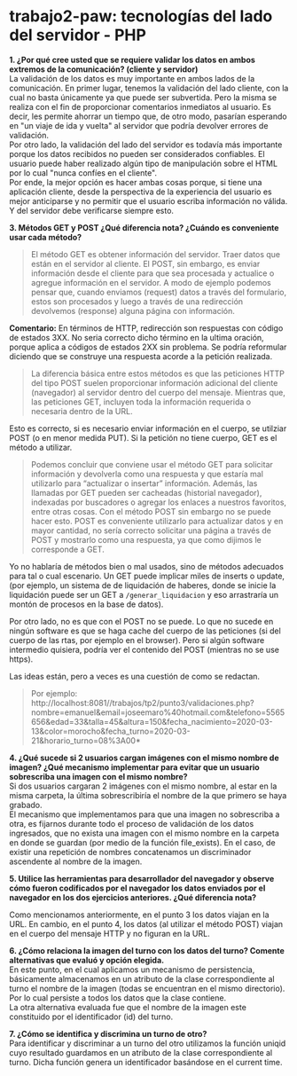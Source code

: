 # trabajo2-paw: tecnologías del lado del servidor - PHP

**1. ¿Por qué cree usted que se requiere validar los datos en ambos extremos de la comunicación? (cliente y servidor)** <br>
La validación de los datos es muy importante en ambos lados de la comunicación. En primer lugar, tenemos la validación del lado cliente, con la cual no basta únicamente ya que puede ser subvertida. Pero la misma se realiza con el fin de proporcionar comentarios inmediatos al usuario. Es decir, les permite ahorrar un tiempo que, de otro modo, pasarían esperando en "un viaje de ida y vuelta" al servidor que podría devolver errores de validación. <br>
Por otro lado, la validación del lado del servidor es todavía más importante porque los datos recibidos no pueden ser considerados confiables. El usuario puede haber realizado algún tipo de manipulación sobre el HTML por lo cual "nunca confíes en el cliente". <br>
Por ende, la mejor opción es hacer ambas cosas porque, si tiene una aplicación cliente, desde la perspectiva de la experiencia del usuario es mejor anticiparse y no permitir que el usuario escriba información no válida. Y del servidor debe verificarse siempre esto. 

**3. Métodos GET y POST ¿Qué diferencia nota? ¿Cuándo es conveniente usar cada método?** 

> El método GET es obtener información del servidor. Traer datos que están en el servidor al cliente. El POST, sin embargo, es enviar información desde el cliente para que sea procesada y actualice o agregue información en el servidor. A modo de ejemplo podemos pensar que, cuando enviamos (request) datos a través del formulario, estos son procesados y luego a través de una redirección devolvemos (response) alguna página con información.

**Comentario:** En términos de HTTP, redirección son respuestas con código de estados 3XX. No seria correcto dicho término en la ultima oración, porque aplica a códigos de estados 2XX sin problema. Se podría reformular diciendo que se construye una respuesta acorde a la petición realizada.

>  La diferencia básica entre estos métodos es que las peticiones HTTP del tipo POST suelen proporcionar información adicional del cliente (navegador) al servidor dentro del cuerpo del mensaje. Mientras que, las peticiones GET, incluyen toda la información requerida o necesaria dentro de la URL.

Esto es correcto, si es necesario enviar información en el cuerpo, se utilziar POST (o en menor medida PUT). Si la petición no tiene cuerpo, GET es el método a utilizar.

> Podemos concluir que conviene usar el método GET para solicitar información y devolverla como una respuesta y que estaría mal utilizarlo para “actualizar o insertar” información. Además, las llamadas por GET pueden ser cacheadas (historial navegador), indexadas por buscadores o agregar los enlaces a nuestros favoritos, entre otras cosas. Con el método POST sin embargo no se puede hacer esto. POST es conveniente utilizarlo para actualizar datos y en mayor cantidad, no sería correcto solicitar una página a través de POST y mostrarlo como una respuesta, ya que como dijimos le corresponde a GET. 

Yo no hablaría de métodos bien o mal usados, sino de métodos adecuados para tal o cual escenario. Un GET puede implicar miles de inserts o update, (por ejemplo, un sistema de de liquidación de haberes, donde se inicie la liquidación puede ser un GET a `/generar_liquidacion` y eso arrastraría un montón de procesos en la base de datos).

Por otro lado, no es que con el POST no se puede. Lo que no sucede en ningún software es que se haga cache del cuerpo de las peticiones (si del cuerpo de las rtas, por ejemplo en el browser). Pero si algún software intermedio quisiera, podría ver el contenido del POST (mientras no se use https).

Las ideas están, pero a veces es una cuestión de como se redactan.

> Por ejemplo: http://localhost:8081//trabajos/tp2/punto3/validaciones.php?nombre=emanuel&email=joseemaro%40hotmail.com&telefono=5565656&edad=33&talla=45&altura=150&fecha_nacimiento=2020-03-13&color=morocho&fecha_turno=2020-03-21&horario_turno=08%3A00*

**4. ¿Qué sucede si 2 usuarios cargan imágenes con el mismo nombre de imagen? ¿Qué mecanismo implementar para evitar que un usuario sobrescriba una imagen con el mismo nombre?** <br>
Si dos usuarios cargaran 2 imágenes con el mismo nombre, al estar en la misma carpeta, la última sobrescribiría el nombre de la que primero se haya grabado.  <br>
El mecanismo que implementamos para que una imagen no sobrescriba a otra, es fijarnos durante todo el proceso de validación de los datos ingresados, que no exista una imagen con el mismo nombre en la carpeta en donde se guardan (por medio de la función file_exists). En el caso, de existir una repetición de nombres concatenamos un discriminador ascendente al nombre de la imagen.

**5. Utilice las herramientas para desarrollador del navegador y observe cómo fueron codificados por el navegador los datos enviados por el navegador en los dos ejercicios anteriores. ¿Qué diferencia nota?** <br>

Como mencionamos anteriormente, en el punto 3 los datos viajan en la URL. En cambio, en el punto 4, los datos (al utilizar el método POST) viajan en el cuerpo del mensaje HTTP y no figuran en la URL.

**6. ¿Cómo relaciona la imagen del turno con los datos del turno? Comente alternativas que evaluó y opción elegida.** <br>
En este punto, en el cual aplicamos un mecanismo de persistencia, básicamente almacenamos en un atributo de la clase correspondiente al turno el nombre de la imagen (todas se encuentran en el mismo directorio). Por lo cual persiste a todos los datos que la clase contiene. <br>
La otra alternativa evaluada fue que el nombre de la imagen este constituido por el identificador (id) del turno.

**7. ¿Cómo se identifica y discrimina un turno de otro?** <br>
Para identificar y discriminar a un turno del otro utilizamos la función uniqid cuyo resultado guardamos en un atributo de la clase correspondiente al turno. Dicha función genera un identificador basándose en el current time.
